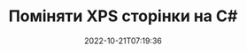 ---
############################# Static ############################
layout: "auto-gen-merger"
date: 2022-10-21T07:19:36
draft: false
otherformats: ppsx ppt pptx rtf tex vdx vsdm vsdx vssm vssx vstm vstx vsx vtx xlam xls

############################# Head ############################
head_title: "Обміняти й обмінюватися XPS сторінками на C#"
head_description: "Поміняйте та обміняйтеся позиціями двох сторінок у файлі XPS у C# за допомогою API об’єднання документів."

############################# Header ############################
title: "Поміняти XPS сторінки на C#"
description: "Поміняйте місцями сторінки XPS кількома рядками коду .NET."
bg_image: "https://cms.admin.containerize.com/templates/aspose/App_Themes/V3/images/bg/header1.png"
bg_overlay: false
button:
    enable: true
    icon: "fas fa-arrow-down"
    label: "Завантажте безкоштовну пробну версію"
    link: "https://downloads.groupdocs.com/merger/net"

############################# SubMenu ############################
submenu:
    enable: true

    left:
        img_alt: "GroupDocs.Merger for .NET"
        image: "https://cms.admin.containerize.com/templates/groupdocs/images/product-logos/90x90-noborder/groupdocs-merger-net.png"
        product: "GroupDocs.Merger"
        platform: ".NET"

    middle:
        button:

            # button loop
            - link: "https://apireference.groupdocs.com/merger/net"
              text: "Довідник API"

            # button loop
            - link: "https://github.com/groupdocs-merger"
              text: "Приклади коду"

            # button loop
            - link: "https://products.groupdocs.app/merger/family"
              text: "Живі демонстрації"

            # button loop
            - link: "https://purchase.groupdocs.com/pricing/merger/net"
              text: "Ціноутворення"

    right:
        link_download: "https://downloads.groupdocs.com/merger"
        link_learn: "https://docs.groupdocs.com/merger/net"
        link_buy: "https://purchase.groupdocs.com"

############################# About ############################
about:
    enable: true
    title: "Про API GroupDocs.Merger for .NET"
    content: |
        [GroupDocs.Merger for .NET](/uk/merger/net/) пропонує просте рішення для безпечного об’єднання та розділення між широким діапазоном форматів документів, включаючи PDF, Microsoft Office (Word, Excel, PowerPoint). , OneNote), OpenDocument, HTML, зображення та багато іншого в програмах .NET. Додавши лише кілька рядків коду, виконайте кілька операцій з документами, наприклад переміщення, видалення, поворот, заміну, вилучення або зміну орієнтації сторінок у документах. API об’єднання документів також підтримує попередній перегляд сторінок документа як зображення для аналізу структури документа, форматування та вмісту на сторінці.
        
        GroupDocs.Merger API є правильним вибором для корпоративних рішень, яким потрібні функції обміну сторінками файлів. Ці API добре підтримуються на всіх основних операційних системах і платформах, включаючи .NET Framework, .NET Standard, .NET Core, Mono.

############################# Steps ############################
steps:
    enable: true
    title_left: "Поміняти XPS сторінками файлів у .NET"
    content_left: |
        [GroupDocs.Merger for .NET](/uk/merger/net/) полегшує розробникам C# заміну сторінок у файлі XPS, реалізувавши кілька простих кроків .
        
        * Ініціалізуйте **SwapOptions**, щоб указати номери сторінок для обміну.
        * Створіть новий екземпляр **Merger** і передайте вихідний шлях до документа як параметр конструктора.
        * Викличте **SwapPages** і передайте об’єкт **SwapOptions**.
        * Викличте **Save** та вкажіть шлях до файлу для збереження отриманого документа.

    title_right: "Системні вимоги"
    content_right: |
        API GroupDocs.Merger for .NET підтримуються на всіх основних платформах і операційних системах. Перш ніж виконувати наведений нижче код, переконайтеся, що у вашій системі встановлено такі передумови.

        * Операційні системи: Microsoft Windows, Linux, MacOS
        * Середовища розробки: Visual Studio, Xamarin, MonoDevelop
        * Каркаси: .NET Framework, .NET Standard, .NET Core, Mono
        * Завантажте останню версію GroupDocs.Merger for .NET з [NuGet](https://www.nuget.org/packages/groupdocs.merger)
         
    code: |
     {{% merger/additional-styles %}}
     {{< merger/code-merger title="Як поміняти місцями сторінки файлу XPS за допомогою прикладу коду C#">}}

        ```csharp    
        // Поміняти місцями сторінки файлу XPS за допомогою API GroupDocs.Merger
        int pageNumber1 = 6;
        int pageNumber2 = 1;

        // Ініціалізуйте клас SwapOptions, щоб указати номери сторінок для обміну
        SwapOptions swapOptions = new SwapOptions(pageNumber2, pageNumber1);

        // Створення екземпляра злиття з вхідним документом XPS
        using (Merger merger = new Merger("input.xps"))
          {
            // Викличте метод SwapPages і передайте йому об’єкт SwapOptions
            merger.SwapPages(swapOptions);
    
            // Викличте метод збереження та передайте потрібний шлях до файлу, щоб зберегти вихідний документ
            merger.Save("output.xps");
          }
        ```
     {{< /merger/code-merger >}}

############################# Demos ############################
demos:
    enable: true
    title: "Демонстрації в прямому ефірі - обміняйте XPS сторінками файлів онлайн"
    content: |
       Поміняйте XPS сторінки файлу просто зараз, відвідавши веб-сайт [GroupDocs.Merger Live Demos](https://products.groupdocs.app/splitter/swap-pages/xps).
       Жива демонстрація має такі переваги.
        
############################# About Formats ############################
about_formats:
    enable: true

############################# More Formats ############################
more_formats:
    enable: true
    title: "Поміняйте сторінки інших форматів файлів"
    content: |
        .NET API об’єднання та розділення документів для форматів файлів і зображень. Поміняйте деякі з популярних форматів файлів, як зазначено нижче.

############################# Back to top ###############################
back_to_top:
    enable: true
---